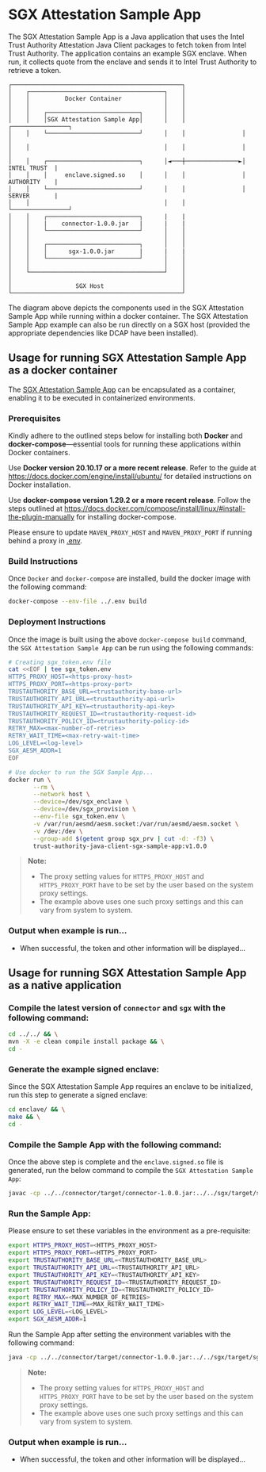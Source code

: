 # SGX Attestation Sample App
The SGX Attestation Sample App is a Java application that uses the Intel Trust Authority Attestation Java Client packages
to fetch token from Intel Trust Authority. The application contains an example SGX enclave. When run, 
it collects quote from the enclave and sends it to Intel Trust Authority to retrieve a token.

```
┌────────────────────────────────────────────────┐
│    ┌──────────────────────────────────────┐    │
│    │          Docker Container            │    │
│    │                                      │    │
│    │    ┌──────────────────────────┐      │    │
│    │    │SGX Attestation Sample App│      │    │                ┌────────────────┐
│    │    └──────────────────────────┘      │    │                │                │
│    │                                      │    │                │                │
│    │    ┌──────────────────────────┐      │◄───┼───────────────►│   INTEL TRUST  |
│    │    │     enclave.signed.so    │      │    │                │   AUTHORITY    |
│    │    └──────────────────────────┘      │    │                │   SERVER       |
│    │                                      │    │                └────────────────┘
│    │    ┌──────────────────────────┐      |    |                           
│    │    |    connector-1.0.0.jar   |      |    |
│    │    └──────────────────────────┘      │    │
│    │                                      │    │
│    │    ┌──────────────────────────┐      │    │
│    │    │      sgx-1.0.0.jar       |      |    |
│    │    └──────────────────────────┘      │    │
│    │                                      │    │
│    └──────────────────────────────────────┘    │
│                                                │
│                  SGX Host                      │
└────────────────────────────────────────────────┘
```
The diagram above depicts the components used in the SGX Attestation Sample App while running within
a docker container. The SGX Attestation Sample App example can also be run directly on a SGX host (provided
the appropriate dependencies like DCAP have been installed).


## Usage for running SGX Attestation Sample App as a docker container

The [SGX Attestation Sample App](SgxSampleApp.java) can be encapsulated as a container, enabling it to be executed in containerized environments.

### Prerequisites

Kindly adhere to the outlined steps below for installing both <b>Docker</b> and <b>docker-compose</b>—essential tools for running these applications within Docker containers.

Use <b>Docker version 20.10.17 or a more recent release</b>. Refer to the guide at https://docs.docker.com/engine/install/ubuntu/ for detailed instructions on Docker installation.

Use <b>docker-compose version 1.29.2 or a more recent release</b>. Follow the steps outlined at https://docs.docker.com/compose/install/linux/#install-the-plugin-manually for installing docker-compose.

Please ensure to update `MAVEN_PROXY_HOST` and `MAVEN_PROXY_PORT` if running behind a proxy in [.env](../.env).

### Build Instructions

Once `Docker` and `docker-compose` are installed, build the docker image with the following command:

```sh
docker-compose --env-file ../.env build
```

### Deployment Instructions

Once the image is built using the above `docker-compose build` command,
the `SGX Attestation Sample App` can be run using the following commands:

```sh
# Creating sgx_token.env file
cat <<EOF | tee sgx_token.env
HTTPS_PROXY_HOST=<https-proxy-host>
HTTPS_PROXY_PORT=<https-proxy-port>
TRUSTAUTHORITY_BASE_URL=<trustauthority-base-url>
TRUSTAUTHORITY_API_URL=<trustauthority-api-url>
TRUSTAUTHORITY_API_KEY=<trustauthority-api-key>
TRUSTAUTHORITY_REQUEST_ID=<trustauthority-request-id>
TRUSTAUTHORITY_POLICY_ID=<trustauthority-policy-id>
RETRY_MAX=<max-number-of-retries>
RETRY_WAIT_TIME=<max-retry-wait-time>
LOG_LEVEL=<log-level>
SGX_AESM_ADDR=1
EOF

# Use docker to run the SGX Sample App...
docker run \
       --rm \
       --network host \
       --device=/dev/sgx_enclave \
       --device=/dev/sgx_provision \
       --env-file sgx_token.env \
       -v /var/run/aesmd/aesm.socket:/var/run/aesmd/aesm.socket \
       -v /dev:/dev \
       --group-add $(getent group sgx_prv | cut -d: -f3) \
       trust-authority-java-client-sgx-sample-app:v1.0.0
```

> **Note:**
>
> - The proxy setting values for `HTTPS_PROXY_HOST` and `HTTPS_PROXY_PORT` have to be set by the user based on the system proxy settings.
> - The example above uses one such proxy settings and this can vary from system to system.

### Output when example is run...
- When successful, the token and other information will be displayed...


## Usage for running SGX Attestation Sample App as a native application

### Compile the latest version of `connector` and `sgx` with the following command:

```sh
cd ../../ && \
mvn -X -e clean compile install package && \
cd -
```

### Generate the example signed enclave:

Since the SGX Attestation Sample App requires an enclave to be initialized, run this step to generate a signed enclave:
```sh
cd enclave/ && \
make && \
cd -
```

### Compile the Sample App with the following command:

Once the above step is complete and the `enclave.signed.so` file is generated, run the below command to compile the `SGX Attestation Sample App`:

```sh
javac -cp ../../connector/target/connector-1.0.0.jar:../../sgx/target/sgx-1.0.0.jar:../../sgx/target/libs/* SgxSampleApp.java
```

### Run the Sample App:

Please ensure to set these variables in the environment as a pre-requisite:

```sh
export HTTPS_PROXY_HOST=<HTTPS_PROXY_HOST>
export HTTPS_PROXY_PORT=<HTTPS_PROXY_PORT>
export TRUSTAUTHORITY_BASE_URL=<TRUSTAUTHORITY_BASE_URL>
export TRUSTAUTHORITY_API_URL=<TRUSTAUTHORITY_API_URL>
export TRUSTAUTHORITY_API_KEY=<TRUSTAUTHORITY_API_KEY>
export TRUSTAUTHORITY_REQUEST_ID=<TRUSTAUTHORITY_REQUEST_ID>
export TRUSTAUTHORITY_POLICY_ID=<TRUSTAUTHORITY_POLICY_ID>
export RETRY_MAX=<MAX_NUMBER_OF_RETRIES>
export RETRY_WAIT_TIME=<MAX_RETRY_WAIT_TIME>
export LOG_LEVEL=<LOG_LEVEL>
export SGX_AESM_ADDR=1
```

Run the Sample App after setting the environment variables with the following command:

```sh
java -cp ../../connector/target/connector-1.0.0.jar:../../sgx/target/sgx-1.0.0.jar:../../sgx/target/libs/*:./ SgxSampleApp
```

> **Note:**
>
> - The proxy setting values for `HTTPS_PROXY_HOST` and `HTTPS_PROXY_PORT` have to be set by the user based on the system proxy settings.
> - The example above uses one such proxy settings and this can vary from system to system.

### Output when example is run...
- When successful, the token and other information will be displayed...
